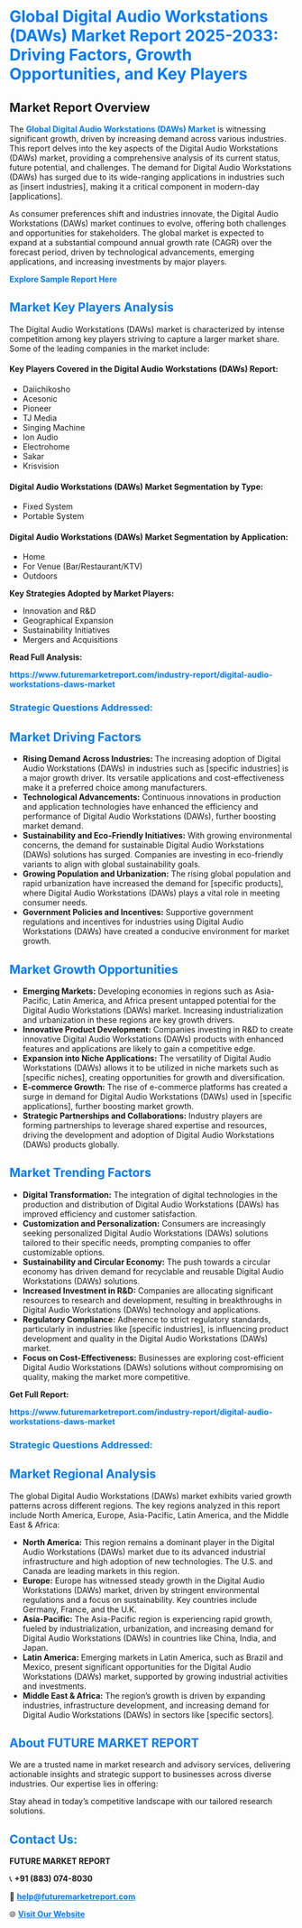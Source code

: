 <h1 style="color: #007BFF;">Global Digital Audio Workstations (DAWs) Market Report 2025-2033: Driving Factors, Growth Opportunities, and Key Players</h1>

<section id="overview">
<h2>Market Report Overview</h2>
<p>The <a href="https://www.futuremarketreport.com/industry-report/digital-audio-workstations-daws-market" style="color: #007BFF; text-decoration: none;"><strong>Global Digital Audio Workstations (DAWs) Market</strong></a> is witnessing significant growth, driven by increasing demand across various industries. This report delves into the key aspects of the Digital Audio Workstations (DAWs) market, providing a comprehensive analysis of its current status, future potential, and challenges. The demand for Digital Audio Workstations (DAWs) has surged due to its wide-ranging applications in industries such as [insert industries], making it a critical component in modern-day [applications].</p>
<p>As consumer preferences shift and industries innovate, the Digital Audio Workstations (DAWs) market continues to evolve, offering both challenges and opportunities for stakeholders. The global market is expected to expand at a substantial compound annual growth rate (CAGR) over the forecast period, driven by technological advancements, emerging applications, and increasing investments by major players.</p>
</section>

<section id="overview">
<p><a href="https://www.futuremarketreport.com/request-sample/reportId=33883" style="color: #007BFF; text-decoration: none;"><strong>Explore Sample Report Here</strong></a></p>
</section>

<section id="key-players">
<h2 style="color: #007BFF;">Market Key Players Analysis</h2>
<p>The Digital Audio Workstations (DAWs) market is characterized by intense competition among key players striving to capture a larger market share. Some of the leading companies in the market include:</p>
<h4>Key Players Covered in the Digital Audio Workstations (DAWs) Report:</h4>
<ul><li>Daiichikosho</li><li>Acesonic</li><li>Pioneer</li><li>TJ Media</li><li>Singing Machine</li><li>Ion Audio</li><li>Electrohome</li><li>Sakar</li><li>Krisvision</li></ul>
<h4>Digital Audio Workstations (DAWs) Market Segmentation by Type:</h4>
<ul><li>Fixed System</li><li>Portable System</li></ul>

<h4>Digital Audio Workstations (DAWs) Market Segmentation by Application:</h4>
<ul><li>Home</li><li>For Venue (Bar/Restaurant/KTV)</li><li>Outdoors</li></ul>
<p><strong>Key Strategies Adopted by Market Players:</strong></p>
<ul>
<li>Innovation and R&D</li>
<li>Geographical Expansion</li>
<li>Sustainability Initiatives</li>
<li>Mergers and Acquisitions</li>
</ul>
</section>

<section>
<p><strong>Read Full Analysis: </strong></p><a href="https://www.futuremarketreport.com/industry-report/digital-audio-workstations-daws-market" style="color: #007BFF; text-decoration: none;"><strong>https://www.futuremarketreport.com/industry-report/digital-audio-workstations-daws-market</strong></a>
<h3 style="color: #007BFF;">Strategic Questions Addressed:</h3>
</section>

<section id="driving-factors">
<h2 style="color: #007BFF;">Market Driving Factors</h2>
<ul>
<li><strong>Rising Demand Across Industries:</strong> The increasing adoption of Digital Audio Workstations (DAWs) in industries such as [specific industries] is a major growth driver. Its versatile applications and cost-effectiveness make it a preferred choice among manufacturers.</li>
<li><strong>Technological Advancements:</strong> Continuous innovations in production and application technologies have enhanced the efficiency and performance of Digital Audio Workstations (DAWs), further boosting market demand.</li>
<li><strong>Sustainability and Eco-Friendly Initiatives:</strong> With growing environmental concerns, the demand for sustainable Digital Audio Workstations (DAWs) solutions has surged. Companies are investing in eco-friendly variants to align with global sustainability goals.</li>
<li><strong>Growing Population and Urbanization:</strong> The rising global population and rapid urbanization have increased the demand for [specific products], where Digital Audio Workstations (DAWs) plays a vital role in meeting consumer needs.</li>
<li><strong>Government Policies and Incentives:</strong> Supportive government regulations and incentives for industries using Digital Audio Workstations (DAWs) have created a conducive environment for market growth.</li>
</ul>
</section>

<section id="growth-opportunities">
<h2 style="color: #007BFF;">Market Growth Opportunities</h2>
<ul>
<li><strong>Emerging Markets:</strong> Developing economies in regions such as Asia-Pacific, Latin America, and Africa present untapped potential for the Digital Audio Workstations (DAWs) market. Increasing industrialization and urbanization in these regions are key growth drivers.</li>
<li><strong>Innovative Product Development:</strong> Companies investing in R&D to create innovative Digital Audio Workstations (DAWs) products with enhanced features and applications are likely to gain a competitive edge.</li>
<li><strong>Expansion into Niche Applications:</strong> The versatility of Digital Audio Workstations (DAWs) allows it to be utilized in niche markets such as [specific niches], creating opportunities for growth and diversification.</li>
<li><strong>E-commerce Growth:</strong> The rise of e-commerce platforms has created a surge in demand for Digital Audio Workstations (DAWs) used in [specific applications], further boosting market growth.</li>
<li><strong>Strategic Partnerships and Collaborations:</strong> Industry players are forming partnerships to leverage shared expertise and resources, driving the development and adoption of Digital Audio Workstations (DAWs) products globally.</li>
</ul>
</section>

<section id="trending-factors">
<h2 style="color: #007BFF;">Market Trending Factors</h2>
<ul>
<li><strong>Digital Transformation:</strong> The integration of digital technologies in the production and distribution of Digital Audio Workstations (DAWs) has improved efficiency and customer satisfaction.</li>
<li><strong>Customization and Personalization:</strong> Consumers are increasingly seeking personalized Digital Audio Workstations (DAWs) solutions tailored to their specific needs, prompting companies to offer customizable options.</li>
<li><strong>Sustainability and Circular Economy:</strong> The push towards a circular economy has driven demand for recyclable and reusable Digital Audio Workstations (DAWs) solutions.</li>
<li><strong>Increased Investment in R&D:</strong> Companies are allocating significant resources to research and development, resulting in breakthroughs in Digital Audio Workstations (DAWs) technology and applications.</li>
<li><strong>Regulatory Compliance:</strong> Adherence to strict regulatory standards, particularly in industries like [specific industries], is influencing product development and quality in the Digital Audio Workstations (DAWs) market.</li>
<li><strong>Focus on Cost-Effectiveness:</strong> Businesses are exploring cost-efficient Digital Audio Workstations (DAWs) solutions without compromising on quality, making the market more competitive.</li>
</ul>
</section>

<section>
<p><strong>Get Full Report: </strong></p><a href="https://www.futuremarketreport.com/industry-report/digital-audio-workstations-daws-market" style="color: #007BFF; text-decoration: none;"><strong>https://www.futuremarketreport.com/industry-report/digital-audio-workstations-daws-market</strong></a>
<h3 style="color: #007BFF;">Strategic Questions Addressed:</h3>
</section>


<section id="regional-analysis">
<h2 style="color: #007BFF;">Market Regional Analysis</h2>
<p>The global Digital Audio Workstations (DAWs) market exhibits varied growth patterns across different regions. The key regions analyzed in this report include North America, Europe, Asia-Pacific, Latin America, and the Middle East & Africa:</p>
<ul>
<li><strong>North America:</strong> This region remains a dominant player in the Digital Audio Workstations (DAWs) market due to its advanced industrial infrastructure and high adoption of new technologies. The U.S. and Canada are leading markets in this region.</li>
<li><strong>Europe:</strong> Europe has witnessed steady growth in the Digital Audio Workstations (DAWs) market, driven by stringent environmental regulations and a focus on sustainability. Key countries include Germany, France, and the U.K.</li>
<li><strong>Asia-Pacific:</strong> The Asia-Pacific region is experiencing rapid growth, fueled by industrialization, urbanization, and increasing demand for Digital Audio Workstations (DAWs) in countries like China, India, and Japan.</li>
<li><strong>Latin America:</strong> Emerging markets in Latin America, such as Brazil and Mexico, present significant opportunities for the Digital Audio Workstations (DAWs) market, supported by growing industrial activities and investments.</li>
<li><strong>Middle East & Africa:</strong> The region’s growth is driven by expanding industries, infrastructure development, and increasing demand for Digital Audio Workstations (DAWs) in sectors like [specific sectors].</li>
</ul>
</section>

<footer>
<h2 style="color: #007BFF;">About FUTURE MARKET REPORT</h2>
<p>We are a trusted name in market research and advisory services, delivering actionable insights and strategic support to businesses across diverse industries. Our expertise lies in offering:</p>

<p>Stay ahead in today’s competitive landscape with our tailored research solutions.</p>

<h2 style="color: #007BFF;">Contact Us:</h2>
<p><strong>FUTURE MARKET REPORT</strong></p>
<p>📞 <strong>+91 (883) 074-8030</strong></p>
<p>📧 <strong><a href="mailto:help@futuremarketreport.com" style="color: #007BFF;">help@futuremarketreport.com</a></strong></p>
<p>🌐 <strong><a href="https://www.futuremarketreport.com/" style="color: #007BFF;">Visit Our Website</a></strong></p>
</footer>